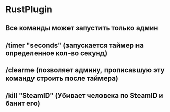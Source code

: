 # RustPlugin

## Все команды может запустить только админ

## /timer "seconds" (запускается таймер на определенное кол-во секунд)
## /clearme (позволяет админу, прописавшую эту команду строить после таймера)
## /kill "SteamID" (Убивает человека по SteamID и банит его)


